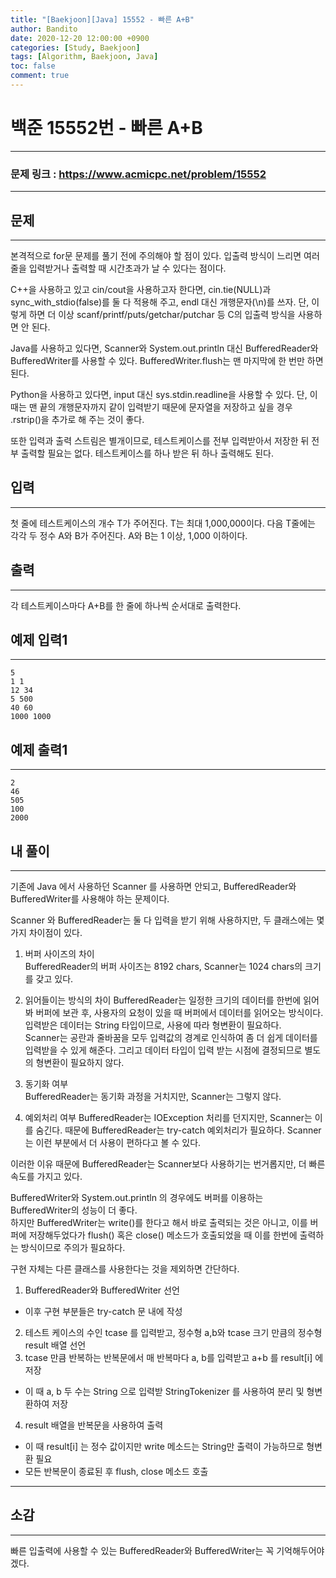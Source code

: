 ```yaml
---
title: "[Baekjoon][Java] 15552 - 빠른 A+B"
author: Bandito
date: 2020-12-20 12:00:00 +0900
categories: [Study, Baekjoon]
tags: [Algorithm, Baekjoon, Java]
toc: false
comment: true
---
```


# 백준 15552번 - 빠른 A+B
***
### 문제 링크 : <https://www.acmicpc.net/problem/15552>

***

## 문제
***
본격적으로 for문 문제를 풀기 전에 주의해야 할 점이 있다. 입출력 방식이 느리면 여러 줄을 입력받거나 출력할 때 시간초과가 날 수 있다는 점이다.   

C++을 사용하고 있고 cin/cout을 사용하고자 한다면, cin.tie(NULL)과 sync_with_stdio(false)를 둘 다 적용해 주고, endl 대신 개행문자(\n)를 쓰자. 단, 이렇게 하면 더 이상 scanf/printf/puts/getchar/putchar 등 C의 입출력 방식을 사용하면 안 된다.   

Java를 사용하고 있다면, Scanner와 System.out.println 대신 BufferedReader와 BufferedWriter를 사용할 수 있다. BufferedWriter.flush는 맨 마지막에 한 번만 하면 된다.   

Python을 사용하고 있다면, input 대신 sys.stdin.readline을 사용할 수 있다. 단, 이때는 맨 끝의 개행문자까지 같이 입력받기 때문에 문자열을 저장하고 싶을 경우 .rstrip()을 추가로 해 주는 것이 좋다.   

또한 입력과 출력 스트림은 별개이므로, 테스트케이스를 전부 입력받아서 저장한 뒤 전부 출력할 필요는 없다. 테스트케이스를 하나 받은 뒤 하나 출력해도 된다.   

## 입력
***
첫 줄에 테스트케이스의 개수 T가 주어진다. T는 최대 1,000,000이다. 다음 T줄에는 각각 두 정수 A와 B가 주어진다. A와 B는 1 이상, 1,000 이하이다.

## 출력
***
각 테스트케이스마다 A+B를 한 줄에 하나씩 순서대로 출력한다.

## 예제 입력1
***
```console
5
1 1
12 34
5 500
40 60
1000 1000
```

## 예제 출력1
***
```console
2
46
505
100
2000
```

## 내 풀이
***
기존에 Java 에서 사용하던 Scanner 를 사용하면 안되고, BufferedReader와 BufferedWriter를 사용해야 하는 문제이다.   

Scanner 와 BufferedReader는 둘 다 입력을 받기 위해 사용하지만, 두 클래스에는 몇가지 차이점이 있다.   

1. 버퍼 사이즈의 차이   
BufferedReader의 버퍼 사이즈는 8192 chars, Scanner는 1024 chars의 크기를 갖고 있다.   

2. 읽어들이는 방식의 차이
BufferedReader는 일정한 크기의 데이터를 한번에 읽어봐 버퍼에 보관 후, 사용자의 요청이 있을 때 버퍼에서 데이터를 읽어오는 방식이다. 입력받은 데이터는 String 타입이므로, 사용에 따라 형변환이 필요하다.   
Scanner는 공란과 줄바꿈을 모두 입력값의 경계로 인식하여 좀 더 쉽게 데이터를 입력받을 수 있게 해준다. 그리고 데이터 타입이 입력 받는 시점에 결정되므로 별도의 형변환이 필요하지 않다.   

3. 동기화 여부    
BufferedReader는 동기화 과정을 거치지만, Scanner는 그렇지 않다.   

4. 예외처리 여부
BufferedReader는 IOException 처리를 던지지만, Scanner는 이를 숨긴다. 때문에 BufferedReader는 try-catch 예외처리가 필요하다. Scanner는 이런 부분에서 더 사용이 편하다고 볼 수 있다.   

이러한 이유 때문에 BufferedReader는 Scanner보다 사용하기는 번거롭지만, 더 빠른 속도를 가지고 있다.

BufferedWriter와 System.out.println 의 경우에도 버퍼를 이용하는 BufferedWriter의 성능이 더 좋다.   
하지만 BufferedWriter는 write()를 한다고 해서 바로 출력되는 것은 아니고, 이를 버퍼에 저장해두었다가 flush() 혹은 close() 메소드가 호출되었을 때 이를 한번에 출력하는 방식이므로 주의가 필요하다.  

구현 자체는 다른 클래스를 사용한다는 것을 제외하면 간단하다.

1. BufferedReader와 BufferedWriter 선언
 + 이후 구현 부분들은 try-catch 문 내에 작성
2. 테스트 케이스의 수인 tcase 를 입력받고, 정수형 a,b와 tcase 크기 만큼의 정수형 result 배열 선언
3. tcase 만큼 반복하는 반복문에서 매 반복마다 a, b를 입력받고 a+b 를 result[i] 에 저장
 + 이 때 a, b 두 수는 String 으로 입력받 StringTokenizer 를 사용하여 분리 및 형변환하여 저장
4. result 배열을 반복문을 사용하여 출력
 + 이 때 result[i] 는 정수 값이지만 write 메소드는 String만 출력이 가능하므로 형변환 필요
 + 모든 반복문이 종료된 후 flush, close 메소드 호출


***
<script src="https://gist.github.com/Suppplier/c2e5b76e9dc83a53c319230a233a4df2.js"></script>

## 소감
***

빠른 입출력에 사용할 수 있는 BufferedReader와 BufferedWriter는 꼭 기억해두어야겠다.
